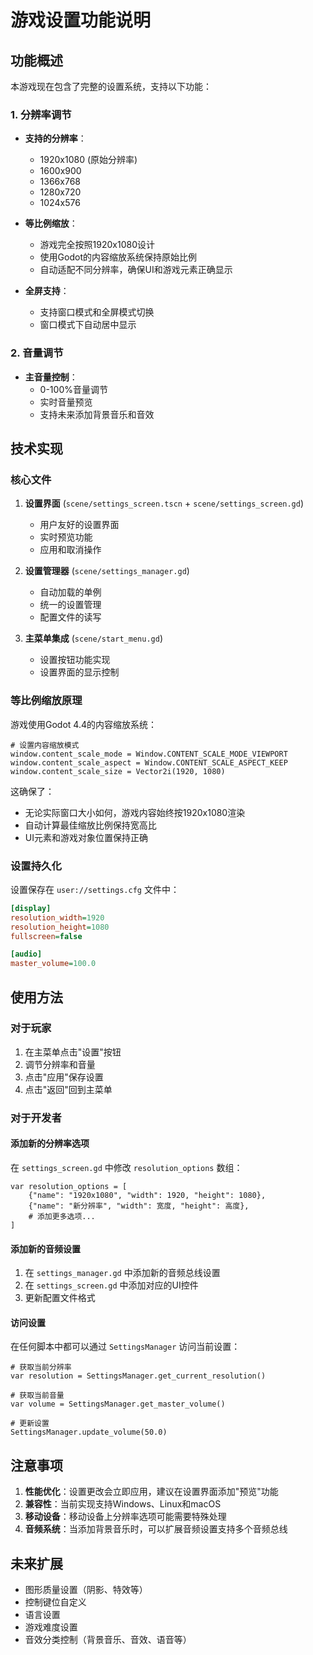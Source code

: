 # 游戏设置功能说明

## 功能概述

本游戏现在包含了完整的设置系统，支持以下功能：

### 1. 分辨率调节
- **支持的分辨率**：
  - 1920x1080 (原始分辨率)
  - 1600x900
  - 1366x768
  - 1280x720
  - 1024x576

- **等比例缩放**：
  - 游戏完全按照1920x1080设计
  - 使用Godot的内容缩放系统保持原始比例
  - 自动适配不同分辨率，确保UI和游戏元素正确显示

- **全屏支持**：
  - 支持窗口模式和全屏模式切换
  - 窗口模式下自动居中显示

### 2. 音量调节
- **主音量控制**：
  - 0-100%音量调节
  - 实时音量预览
  - 支持未来添加背景音乐和音效

## 技术实现

### 核心文件

1. **设置界面** (`scene/settings_screen.tscn` + `scene/settings_screen.gd`)
   - 用户友好的设置界面
   - 实时预览功能
   - 应用和取消操作

2. **设置管理器** (`scene/settings_manager.gd`)
   - 自动加载的单例
   - 统一的设置管理
   - 配置文件的读写

3. **主菜单集成** (`scene/start_menu.gd`)
   - 设置按钮功能实现
   - 设置界面的显示控制

### 等比例缩放原理

游戏使用Godot 4.4的内容缩放系统：

```gdscript
# 设置内容缩放模式
window.content_scale_mode = Window.CONTENT_SCALE_MODE_VIEWPORT
window.content_scale_aspect = Window.CONTENT_SCALE_ASPECT_KEEP
window.content_scale_size = Vector2i(1920, 1080)
```

这确保了：
- 无论实际窗口大小如何，游戏内容始终按1920x1080渲染
- 自动计算最佳缩放比例保持宽高比
- UI元素和游戏对象位置保持正确

### 设置持久化

设置保存在 `user://settings.cfg` 文件中：

```ini
[display]
resolution_width=1920
resolution_height=1080
fullscreen=false

[audio]
master_volume=100.0
```

## 使用方法

### 对于玩家
1. 在主菜单点击"设置"按钮
2. 调节分辨率和音量
3. 点击"应用"保存设置
4. 点击"返回"回到主菜单

### 对于开发者

#### 添加新的分辨率选项
在 `settings_screen.gd` 中修改 `resolution_options` 数组：

```gdscript
var resolution_options = [
    {"name": "1920x1080", "width": 1920, "height": 1080},
    {"name": "新分辨率", "width": 宽度, "height": 高度},
    # 添加更多选项...
]
```

#### 添加新的音频设置
1. 在 `settings_manager.gd` 中添加新的音频总线设置
2. 在 `settings_screen.gd` 中添加对应的UI控件
3. 更新配置文件格式

#### 访问设置
在任何脚本中都可以通过 `SettingsManager` 访问当前设置：

```gdscript
# 获取当前分辨率
var resolution = SettingsManager.get_current_resolution()

# 获取当前音量
var volume = SettingsManager.get_master_volume()

# 更新设置
SettingsManager.update_volume(50.0)
```

## 注意事项

1. **性能优化**：设置更改会立即应用，建议在设置界面添加"预览"功能
2. **兼容性**：当前实现支持Windows、Linux和macOS
3. **移动设备**：移动设备上分辨率选项可能需要特殊处理
4. **音频系统**：当添加背景音乐时，可以扩展音频设置支持多个音频总线

## 未来扩展

- 图形质量设置（阴影、特效等）
- 控制键位自定义
- 语言设置
- 游戏难度设置
- 音效分类控制（背景音乐、音效、语音等）